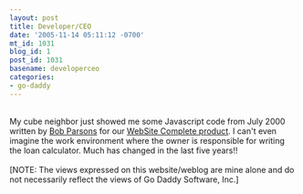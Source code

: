 ```yaml
---
layout: post
title: Developer/CEO
date: '2005-11-14 05:11:12 -0700'
mt_id: 1031
blog_id: 1
post_id: 1031
basename: developerceo
categories:
- go-daddy
---
```

<br />My cube neighbor just showed me some Javascript code from July 2000 written by <a href="http://www.bobparsons.com/">Bob Parsons</a> for our <a href="http://www.starfieldtech.com/products/website_complete.htm">WebSite Complete product</a>. I can't even imagine the work environment where the owner is responsible for writing the loan calculator. Much has changed in the last five years!!<br /><br />[NOTE: The views expressed on this website/weblog are mine alone and do not necessarily reflect the views of Go Daddy Software, Inc.]<br /><br /><br />
